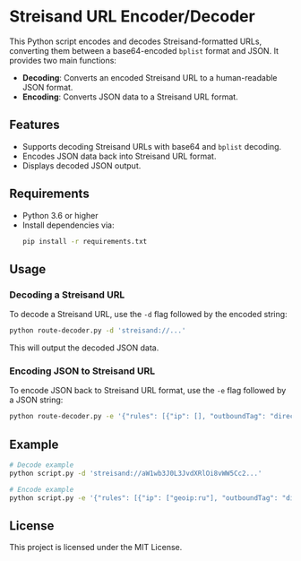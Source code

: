 
# Streisand URL Encoder/Decoder

This Python script encodes and decodes Streisand-formatted URLs, converting them between a base64-encoded `bplist` format and JSON. It provides two main functions:
- **Decoding**: Converts an encoded Streisand URL to a human-readable JSON format.
- **Encoding**: Converts JSON data to a Streisand URL format.

## Features
- Supports decoding Streisand URLs with base64 and `bplist` decoding.
- Encodes JSON data back into Streisand URL format.
- Displays decoded JSON output.

## Requirements
- Python 3.6 or higher
- Install dependencies via:
  ```bash
  pip install -r requirements.txt
  ```

## Usage

### Decoding a Streisand URL
To decode a Streisand URL, use the `-d` flag followed by the encoded string:
```bash
python route-decoder.py -d 'streisand://...'
```
This will output the decoded JSON data.

### Encoding JSON to Streisand URL
To encode JSON back to Streisand URL format, use the `-e` flag followed by a JSON string:
```bash
python route-decoder.py -e '{"rules": [{"ip": [], "outboundTag": "direct", ...}]}'
```

## Example
```bash
# Decode example
python script.py -d 'streisand://aW1wb3J0L3JvdXRlOi8vWW5Cc2...'

# Encode example
python script.py -e '{"rules": [{"ip": ["geoip:ru"], "outboundTag": "direct"}], "name": "Routing", "uuid": "B4BC7FBC-0B99-4930-B1EC-7EC2EFD7B117"}'
```


## License
This project is licensed under the MIT License.
